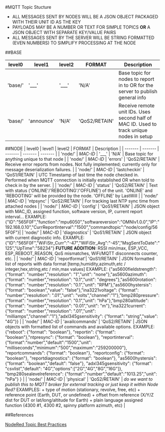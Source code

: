 #MQTT Topic Stucture

+ ALL MESSAGES SENT BY NODES WILL BE A JSON OBJECT PACKAGED WITH THEIR UNIT ID AS THE KEY
+ PAYLOADS MAY BE A NUMBER OR TEXT FOR SIMPLE TOPICS **OR** A JSON OBJECT WITH SEPARATE KEY/VALUE PAIRS
+ ALL MESSAGES SENT BY THE SERVER WILL BE STRING FORMATTED (EVEN NUMBERS) TO SIMPLIFY PROCESSING AT THE NODE

##BASE

| level0   | level1      | level2        | FORMAT        | Description |
| -------  | -------     | -------       | -------       | -------     |
| 'base/'  | '___'       | '___'         | 'N/A'         | Base topic for nodes to report in to OR for the server to publish general info           |
| 'base/'  | 'announce'  | 'N/A'         | 'QoS2/RETAIN' | Receive remote unit IDs. Uses second half of MAC ID. Used to track unique nodes in setup |

 
##NODE
| level0   | level1        | level2        | FORMAT        | Description |
| -------  | -------       | -------       | -------       | -------     |
| 'node/'  | _MAC-ID_      | '___'         | 'N/A'         | Base topic for anything unique to that node           |
| 'node/'  | _MAC-ID_      | 'errors'      | 'QoS2/RETAIN' | Receive error reports from nodes. Not fully implemented; currently only for message deserialization failures. |
| 'node/'  | _MAC-ID_      | 'lastcheckin' | 'QoS1/RETAIN' | UTC Timestamp of last time the node checked in. Performed when MQTT connection is initially established OR when told to check in by the server. |
| 'node/'  | _MAC-ID_      | 'status'      | 'QoS2/RETAIN' | Text with status ('ONLINE'/'REBOOTING'/'OFFLINE') of the unit. 'ONLINE' and 'REBOOTING' will be provided by the node. 'OFFLINE' by LastWill |
| 'node/'  | _MAC-ID_      | 'ntpsync'     | 'QoS2/RETAIN' | For tracking last NTP sync time from attached nodes |
| 'node/'  | _MAC-ID_      | 'config'      | 'QoS1/RETAIN' | JSON object with MAC_ID, assigned function, software version, IP, current report interval... EXAMPLE: {"ID":"565F0F","function":"mpu6050","softwareversion":"OMNIv1.0.0","IP":"192.168.0.10","CurrReportInterval":"1500","commandtopic":"node/config/565F0F"}|
| 'node/'  | _MAC-ID_      | 'diagnostics' | 'QoS1/RETAIN' | JSON object with current diagnostic info. EXAMPLE: {"ID":"565F0F","WiFiStr_Curr":"-47","WiFiStr_Avg":"-45","MsgSentToDate":"125","UpTime":"58234"} **FUTURE ADDITION:** RSSI min/max, ESP_VCC, ESP_REBOOT_REASON, QoS mismatches, WiFi/MQTT disconnects counter, etc. |
| 'node/'  | _MAC-ID_      | 'reportformat'| 'QoS1/RETAIN' | JSON formatted list of reports with data format [temp,humidity,azimuth,etc / integer,hex,string,etc / min,max values] EXAMPLE: {"as5600fieldstrength": {"format": "number","resolution": "1","unit": "none"},"as5600azimuth": {"format": "number","resolution": "0.1","unit": "degrees"},"as5600rotation": {"format": "number","resolution": "0.1","unit": "RPM"},"as5600hystersis": {"format": "boolean","value": "false"},"ina3221voltage": {"format": "number","resolution": ".01","unit": "volts","channel":"1"},"bmp280pressure": {"format": "number","resolution": "0.1","unit": "hPa"},"bmp280altitude": {"format": "number","resolution": "0.01","unit": "m"},"ina3221current": {"format": "number","resolution": ".01","unit": "milliamps","channel":"1"},"adxl345gsensitivity": {"format": "string","value": "4G"}} |
| 'node/'  | _MAC-ID_      | 'availcommands' | 'QoS2/RETAIN' | JSON objects with formatted list of commands and available options. EXAMPLE: {"reboot": {"format": "boolean"}, "reportin": {"format": "boolean"},"ntpresync": {"format": "boolean"}, "reportinterval": {"format":"number","default":"1500","unit": "milliseconds","minimum":"500","maximum":"259200000"}, "reportcommands": {"format": "boolean"}, "reportconfig": {"format": "boolean"}, "reportdiagnostics": {"format": "boolean"}, "as5600hystersis": {"format": "boolean","default": "false"}, "adxl345gsensitivity": {"format": "csvlist","default": "4G","options":["2G","4G","8G","16G"]}, "bmp280sealevelreference": {"format":"number","default":"1013.25","unit": "hPa"} } |
| 'node/'  | _MAC-ID_      | 'physical'      | 'QoS2/RETAIN' | _do we want to publish this to MQTT broker for external tracking or just keep it within Node Red?_ EXAMPLES:  + type of motion (stationary, revolve, free, etc)  + reference point (Earth, DUT, or undefined)  + offset from reference (X/Y/Z dist for DUT or lat/long/altitude for Earth)  + plain language assigned function (4300 #1, 4300 #2, spinny platform azimuth, etc) |


##References

[NodeRed Topic Best Practices](https://github.com/node-red/node-red/wiki/Node-msg-Conventions)
